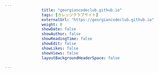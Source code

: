 ---
                title: "georgiancodeclub.github.io"
                tags: [カレッジクラブサイト]
                externalUrl: "https://georgiancodeclub.github.io"
                weight: 8
                showDate: false
                showAuthor: false
                showReadingTime: false
                showEdit: false
                showLikes: false
                showViews: false
                layoutBackgroundHeaderSpace: false
                ---

